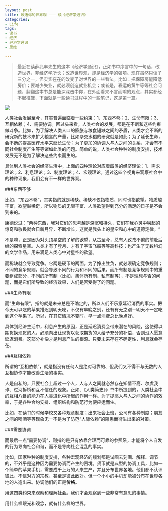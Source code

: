 ```yaml
---
layout: post
title: 改造你的世界观 ——— 读《经济学通识》
categories:
- Life
tags:
- 读书
- 经济
- 经济学通识
- 思维

---
```


> 最近在读薛兆丰先生的这本《经济学通识》，正如书中序言中的一句话，改造世界，非经济学所长；改造世界观，却是经济学的强项。现在虽然只读了三分之一，但实实在在的改变了对世界的一些看法。比如：把保障房能降低房价；要减少失业，就必须创造就业机会；或者是，春运的黄牛等等社会问题，翻翻这本书总是能深深击中你，在外面看来不言而喻的观点，其实都经不起推敲，下面就是一些读书过程中的一些笔记，这是第一篇。

![](http://ww2.sinaimg.cn/large/0060lm7Tgw1f2226ybr95j30qe0h8abs.jpg)

人类社会发展至今，其实普遍面临着一些约束：1、东西不够；2、生命有限；3、互相依赖；4、需要协调。回过头来看，人类社会的发展，都是在不断和这些约束做斗争。比如，为了解决人类人口的膨胀与粮食短缺之间的矛盾，人类才会不断的研究新的技术来扩大粮食的产量，比如杂交水稻的研究就是如此；为了延长生命，会不断的提高医疗水平来延长生命；为了更加的协调人与人之间的关系，才会有不同社会制度产生等等诸如此类的问题。简单的说，人类社会种种的制度安排，技术发展无不是为了解决这些约束而生的。

具体到人类社会的经济生活中，上面的四种理论对应着四类的经济理论：1、需求理论；2、利息理论；3、制度理论；4、宏观理论。通过这四个视角来观察社会中的种种现象，我们会有不一样的世界观。

###东西不够

比如，“东西不够”，其实指的就是稀缺。稀缺不仅指物质，同时也指欲望。物质越丰富，欲望越稀奇，所以物质的无限丰富、人类欲望得到充分的满足的日子是不会到来的。

康德说过：“两种东西，我对它们的思考越是深沉和持久，它们在我心灵中唤起的惊奇和敬畏就会日新月异，不断增长，这就是我头上的星空和心中的道德定律。“

不是嘛，正是因为对头顶星空的了解的欲望，从古至今，总有人孜孜不倦的前赴后继的探索星空。人类才有了登月、才有了宇宙飞船等等高科技；也产生了无数科幻的文学作品，用来满足人类心中对星空的欲望。

而稀缺就会导致竞争。它两是硬币的两面。为了挣出胜负，就必须确定竞争规则；不同的竞争规则，就会导致不同的行为和不同的后果。而所有制是竞争规则中的重要组成部分，不同的所有制（比如，集体所有制、私有制等），不是理想与否的问题，而是它们所导致的经济效果，人们是否受得了的问题。

###生命有限

而”生命有限“，指的就是未来总是不确定的，所以人们不乐意延迟消费的事实。把今天可以吃的苹果推迟到明天吃，不仅有早晚之别，还有有无之别－明天不一定吃到这个苹果了。所以，在其它情况不变时，早一点消费总比晚点好。

具体到经济生活中，利息产生的原因，正是延迟消费会带来潜在的风险，这使得以期货换现货的人，必须向出让现货以获取期货的人给予充分的补偿，否则没人愿意延迟消费。这部分补偿才是利息产生的根源。只要未来存在不确定性，利息就会存在。

###互相依赖

所谓的“互相依赖”，就是指没有任何人是绝对可靠的、但我们又不得不与无数的人互相协作才能改善生活的事实。

人是自私的，只要社会上超过一个人，人与人之间就必然存在知情不高、尔虞我诈、过河拆桥和互不信任的现象。正如、《人类简史》》书中所提到的，人类社会中的互相八卦的能力在人类进化中所起的作用一样。为了提高人与人之间的协作的效率，于是各种合约安排、组织结构和防范行为便应运而生。

比如，在读书的时候学校又各种规章制度；出来社会上班，公司有各种制度；朋友之间的喝酒等等现象无一不是为了防范“人际依赖”的隐患而衍生出来的对策。

###需要协调

而最后一点“需要协调”，则指的是只有依靠合理而可靠的参照系，才能将个人自发的行为导向社会和谐，而不是导向社会混乱的事实。

比如，国家种种的制度安排，各种宏观经济的规划都是试图去刻画、解释、调节的，不外乎是这种因为需要协调而产生的困境。货币就是典型的协调工具，比如一个简单的苹果手机，需要成千上万的人来生产，并且分布世界各地。他们都不认识彼此，不信对方的宗教，甚至是彼此敌对。但一个小小的手机却能被分布在世界各地的人造出来。协调他们的正是**价格**。

用这四类约束来观察和理解社会。我们才会观察到一些非常有意思的事情。

用什么样眼光和观念，就有什么样的世界。












